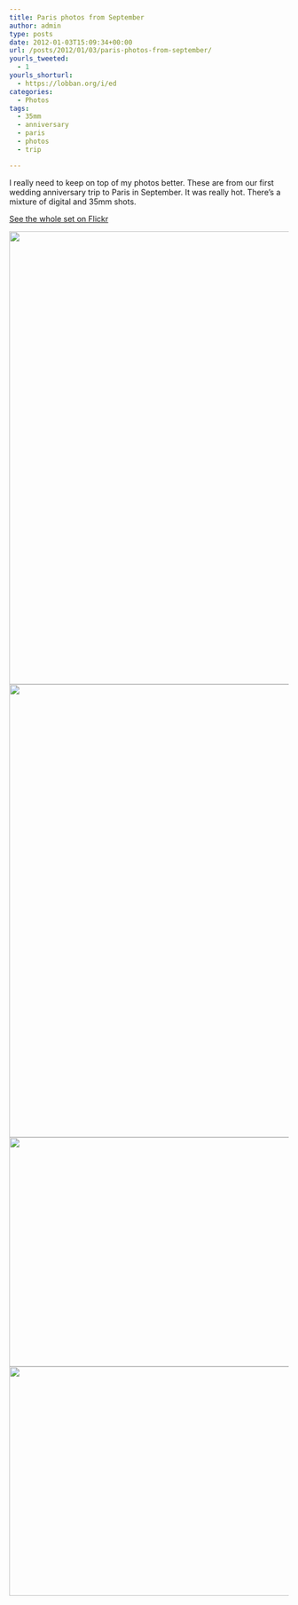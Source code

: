 ```yaml
---
title: Paris photos from September
author: admin
type: posts
date: 2012-01-03T15:09:34+00:00
url: /posts/2012/01/03/paris-photos-from-september/
yourls_tweeted:
  - 1
yourls_shorturl:
  - https://lobban.org/i/ed
categories:
  - Photos
tags:
  - 35mm
  - anniversary
  - paris
  - photos
  - trip

---
```

I really need to keep on top of my photos better. These are from our first wedding anniversary trip to Paris in September. It was really hot. There&#8217;s a mixture of digital and 35mm shots.

[See the whole set on Flickr][1]

<img class="alignnone size-large wp-image-1469216375" title="P1080957" src="https://lobban.org/wp-content/uploads/2012/01/P1080957-612x816.jpg" alt="" width="612" height="816" />

<img class="alignnone size-large wp-image-1469216374" title="P1080817" src="https://lobban.org/wp-content/uploads/2012/01/P1080817-612x816.jpg" alt="" width="612" height="816" />

<img class="alignnone size-large wp-image-1469216372" title="CNV00103" src="https://lobban.org/wp-content/uploads/2012/01/CNV00103-612x413.jpg" alt="" width="612" height="413" />

<img class="alignnone size-large wp-image-1469216373" title="CNV00115" src="https://lobban.org/wp-content/uploads/2012/01/CNV00115-612x413.jpg" alt="" width="612" height="413" />

 [1]: http://www.flickr.com/photos/nonimage/sets/72157628698661831/ "Paris photos on Flickr"